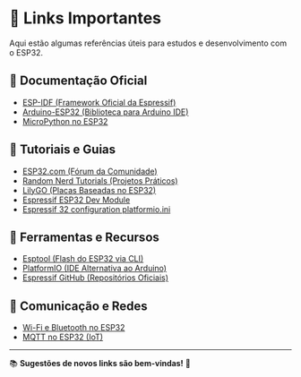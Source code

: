 # 📌 Links Importantes  

Aqui estão algumas referências úteis para estudos e desenvolvimento com o ESP32.  

## 🔹 Documentação Oficial  
- [ESP-IDF (Framework Oficial da Espressif)](https://docs.espressif.com/projects/esp-idf/en/latest/)  
- [Arduino-ESP32 (Biblioteca para Arduino IDE)](https://github.com/espressif/arduino-esp32)  
- [MicroPython no ESP32](https://docs.micropython.org/en/latest/esp32/tutorial/intro.html)  

## 🔹 Tutoriais e Guias  
- [ESP32.com (Fórum da Comunidade)](https://www.esp32.com/)  
- [Random Nerd Tutorials (Projetos Práticos)](https://randomnerdtutorials.com/)  
- [LilyGO (Placas Baseadas no ESP32)](https://github.com/Xinyuan-LilyGO)
- [Espressif ESP32 Dev Module](https://docs.platformio.org/en/latest/boards/espressif32/esp32dev.html#espressif-esp32-dev-module)
- [Espressif 32 configuration platformio.ini](https://docs.platformio.org/en/latest/platforms/espressif32.html#platform-espressif32)  

## 🔹 Ferramentas e Recursos  
- [Esptool (Flash do ESP32 via CLI)](https://github.com/espressif/esptool)  
- [PlatformIO (IDE Alternativa ao Arduino)](https://platformio.org/)  
- [Espressif GitHub (Repositórios Oficiais)](https://github.com/espressif)  

## 🔹 Comunicação e Redes  
- [Wi-Fi e Bluetooth no ESP32](https://docs.espressif.com/projects/esp-idf/en/latest/esp32/api-reference/network/index.html)  
- [MQTT no ESP32 (IoT)](https://randomnerdtutorials.com/esp32-mqtt-publish-subscribe-arduino-ide/)  

---

📚 **Sugestões de novos links são bem-vindas!** 🚀  
